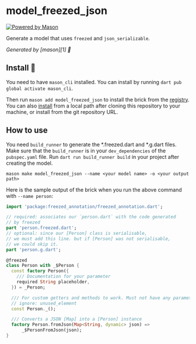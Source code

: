 # model_freezed_json

[![Powered by Mason](https://img.shields.io/endpoint?url=https%3A%2F%2Ftinyurl.com%2Fmason-badge)](https://github.com/felangel/mason)

Generate a model that uses `freezed` and `json_serializable`.

_Generated by [mason][1] 🧱_

## Install 🚀

You need to have `mason_cli` installed. You can install by running `dart pub global activate mason_cli`.

Then run `mason add model_freezed_json` to install the brick from the [registry](https://brickhub.dev/). You can also [install](https://pub.dev/packages/mason_cli#adding-bricks) from a local path after cloning this repository to your machine, or install from the git repository URL.

## How to use

You need `build_runner` to generate the *.freezed.dart and *.g.dart files. Make sure that the `build_runner` is in your `dev_dependencies` of the `pubspec.yaml` file.
Run `dart run build_runner build` in your project after creating the model.

`mason make model_freezed_json --name <your model name> -o <your output path>`

Here is the sample output of the brick when you run the above command with `--name person`:

```dart
import 'package:freezed_annotation/freezed_annotation.dart';

// required: associates our `person.dart` with the code generated
// by freezed
part 'person.freezed.dart';
// optional: since our [Person] class is serialisable, 
// we must add this line. but if [Person] was not serialisable, 
// we could skip it.
part 'person.g.dart';

@freezed
class Person with _$Person {
  const factory Person({
    /// Documentation for your parameter
    required String placeholder,
  }) = _Person;

  /// For custom getters and methods to work. Must not have any parameter.
  // ignore: unused_element
  const Person._();

  /// Converts a JSON [Map] into a [Person] instance
  factory Person.fromJson(Map<String, dynamic> json) =>
      _$PersonFromJson(json);
}
```
